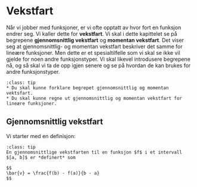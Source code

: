 # Vekstfart

Når vi jobber med funksjoner, er vi ofte opptatt av hvor fort en funksjon endrer seg. Vi kaller dette for **vekstfart**. 
Vi skal i dette kapittelet se på begrepene **gjennomsnittlig vekstfart** og **momentan vekstfart**.
Det viser seg at gjennomsnittlig- og momentan vekstfart beskriver det samme for lineære funksjoner. Men dette er et spesialtilfelle som vi skal se ikke vil gjelde for noen andre funksjonstyper. Vi skal likevel introdusere begrepene nå, og så skal vi ta de opp igjen senere og se på hvordan de kan brukes for andre funksjonstyper.



```{admonition} Læringsmål: Vekstfart
:class: tip
* Du skal kunne forklare begrepet gjennomsnittlig og momentan vektsfart.
* Du skal kunne regne ut gjennomsnittlig og momentan vekstfart for lineære funksjoner.
```

## Gjennomsnittlig vekstfart
Vi starter med en definisjon: 

```{admonition} Definisjon: Gjennomsnittlig vekstfart
:class: tip
En gjennomsnittlige vekstfarten til en funksjon $f$ i et intervall $[a, b]$ er *definert* som

$$
\bar{v} = \frac{f(b) - f(a)}{b - a}
$$
```
